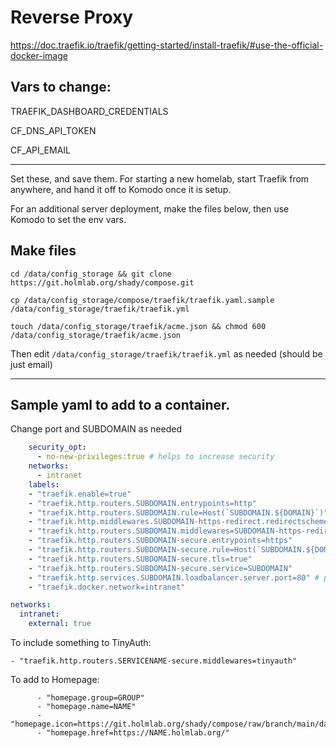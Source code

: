 # Reverse Proxy

https://doc.traefik.io/traefik/getting-started/install-traefik/#use-the-official-docker-image

## Vars to change:

TRAEFIK_DASHBOARD_CREDENTIALS

CF_DNS_API_TOKEN

CF_API_EMAIL

---

Set these, and save them. For starting a new homelab, start Traefik from anywhere, and hand it off to Komodo once it is setup.

For an additional server deployment, make the files below, then use Komodo to set the env vars.

## Make files

`cd /data/config_storage && git clone https://git.holmlab.org/shady/compose.git`

`cp /data/config_storage/compose/traefik/traefik.yaml.sample /data/config_storage/traefik/traefik.yml`

`touch /data/config_storage/traefik/acme.json && chmod 600 /data/config_storage/traefik/acme.json`

Then edit `/data/config_storage/traefik/traefik.yml` as needed (should be just email)

---

## Sample yaml to add to a container.

Change port and SUBDOMAIN as needed

```yaml
    security_opt:
      - no-new-privileges:true # helps to increase security
    networks:
      - intranet
    labels:
    - "traefik.enable=true"
    - "traefik.http.routers.SUBDOMAIN.entrypoints=http"
    - "traefik.http.routers.SUBDOMAIN.rule=Host(`SUBDOMAIN.${DOMAIN}`)"
    - "traefik.http.middlewares.SUBDOMAIN-https-redirect.redirectscheme.scheme=https"
    - "traefik.http.routers.SUBDOMAIN.middlewares=SUBDOMAIN-https-redirect"
    - "traefik.http.routers.SUBDOMAIN-secure.entrypoints=https"
    - "traefik.http.routers.SUBDOMAIN-secure.rule=Host(`SUBDOMAIN.${DOMAIN}`)"
    - "traefik.http.routers.SUBDOMAIN-secure.tls=true"
    - "traefik.http.routers.SUBDOMAIN-secure.service=SUBDOMAIN"
    - "traefik.http.services.SUBDOMAIN.loadbalancer.server.port=80" # port of the service.
    - "traefik.docker.network=intranet"

networks:
  intranet:
    external: true
```

To include something to TinyAuth:
```
- "traefik.http.routers.SERVICENAME-secure.middlewares=tinyauth"
```

To add to Homepage:
```
      - "homepage.group=GROUP"
      - "homepage.name=NAME"
      - "homepage.icon=https://git.holmlab.org/shady/compose/raw/branch/main/dashy/icons/NAME.png"
      - "homepage.href=https://NAME.holmlab.org/"
```